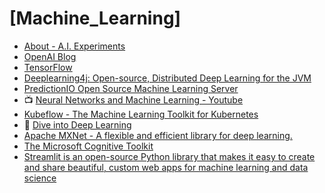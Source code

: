 # [Machine_Learning]

- [About - A.I. Experiments](https://aiexperiments.withgoogle.com/about)
- [OpenAI Blog](https://openai.com/blog/)
- [TensorFlow](https://www.tensorflow.org/)
- [Deeplearning4j: Open-source, Distributed Deep Learning for the JVM](https://deeplearning4j.org/index.html)
- [PredictionIO Open Source Machine Learning Server](http://prediction.io/)
- 📺 [Neural Networks and Machine Learning - Youtube](https://www.youtube.com/user/shiffman/playlists?sort=dd&view=50&shelf_id=16)
- [Kubeflow - The Machine Learning Toolkit for Kubernetes](https://www.kubeflow.org/)
- 📕 [Dive into Deep Learning](https://d2l.ai/index.html)
- [Apache MXNet - A flexible and efficient library for deep learning.](https://mxnet.apache.org/)
- [The Microsoft Cognitive Toolkit](https://docs.microsoft.com/en-us/cognitive-toolkit/)
- [Streamlit is an open-source Python library that makes it easy to create and share beautiful, custom web apps for machine learning and data science](https://www.streamlit.io/)
